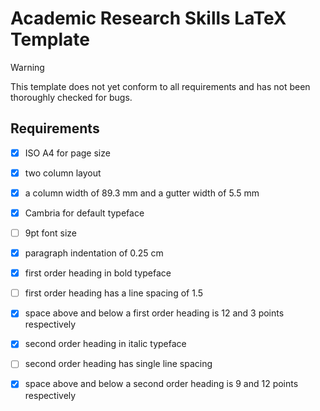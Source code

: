 # Academic Research Skills LaTeX Template

> [!WARNING]
> This template does not yet conform to all requirements and has not been thoroughly checked for bugs.

## Requirements

- [x] ISO A4 for page size
- [x] two column layout
- [X] a column width of 89.3 mm and a gutter width of 5.5 mm
- [X] Cambria for default typeface
- [ ] 9pt font size
- [X] paragraph indentation of 0.25 cm
- [X] first order heading in bold typeface
- [ ] first order heading has a line spacing of 1.5
- [X] space above and below a first order heading is 12 and 3 points respectively
- [X] second order heading in italic typeface
- [ ] second order heading has single line spacing
- [X] space above and below a second order heading is 9 and 12 points respectively


